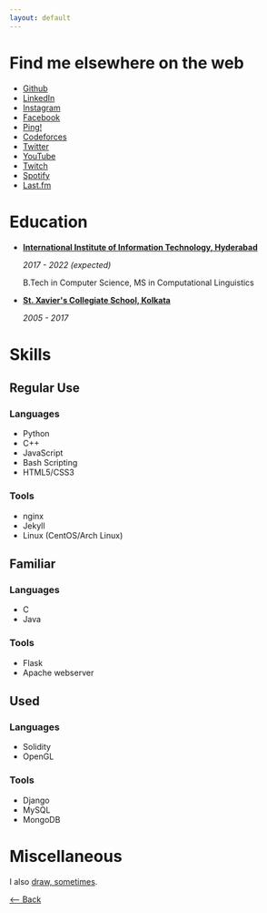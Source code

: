 ```yaml
---
layout: default
---
```


# Find me elsewhere on the web

- [Github](https://github.com/zubairabid/)
- [LinkedIn](https://www.linkedin.com/in/zubair-abid/)
- [Instagram](https://www.instagram.com/innovativeusernamesarerare/)
- [Facebook](https://www.facebook.com/zubair.abid.15)
- [Ping!](https://pingiiit.org/author/zubair/)
- [Codeforces](https://codeforces.com/profile/xyphev)
- [Twitter](https://twitter.com/ZuluWeMama)
- [YouTube](https://www.youtube.com/channel/UCmA-UbHDq5s6q8ynGH7WAhg)
- [Twitch](https://www.twitch.tv/xyphev)
- [Spotify](https://open.spotify.com/user/r483s7r87sh7nf1om5f46872y)
- [Last.fm](https://www.last.fm/user/crackhead1599)


# Education

- [**International Institute of Information Technology, Hyderabad**](https://www.iiit.ac.in/)

    _2017 - 2022 (expected)_

    B.Tech in Computer Science, MS in Computational Linguistics

- [**St. Xavier's Collegiate School, Kolkata**](https://www.sxcsccu.edu.in/)

    _2005 - 2017_

# Skills

## Regular Use

### Languages 

- Python
- C++
- JavaScript
- Bash Scripting
- HTML5/CSS3

### Tools

- nginx
- Jekyll
- Linux (CentOS/Arch Linux)

## Familiar 

### Languages

- C
- Java

### Tools

- Flask
- Apache webserver

## Used

### Languages

- Solidity
- OpenGL

### Tools

- Django
- MySQL
- MongoDB

# Miscellaneous 

I also [draw, sometimes](https://www.instagram.com/drawinginoccasionalspurts/).

[<-- Back](./)


